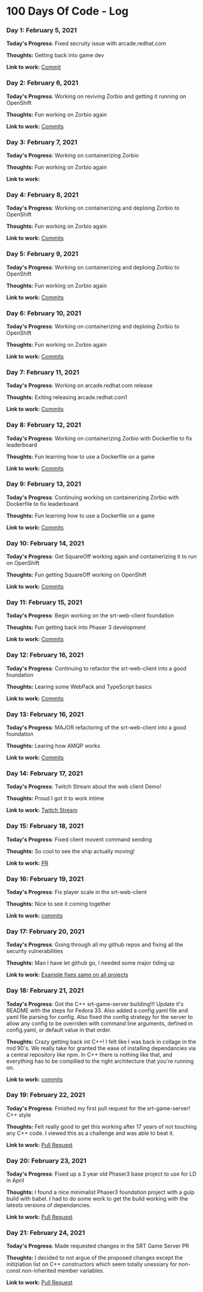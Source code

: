 # 100 Days Of Code - Log

### Day 1: February 5, 2021

**Today's Progress**: Fixed secruity issue with arcade.redhat.com

**Thoughts:** Getting back into game dev

**Link to work:** [Commit](https://github.com/redhat-gamedev/arcade.redhat.com/commit/9565700c0d3015fd3183d5b61273402f20ccc70c)

### Day 2: February 6, 2021

**Today's Progress**: Working on reviving Zorbio and getting it running on OpenShift

**Thoughts:** Fun working on Zorbio again

**Link to work:** [Commits](https://github.com/ScriptaGames/zorbio/commits?author=Jared-Sprague&since=2021-02-05&until=2021-02-06)

### Day 3: February 7, 2021

**Today's Progress**: Working on containerizing Zorbio

**Thoughts:** Fun working on Zorbio again

**Link to work:** 

### Day 4: February 8, 2021

**Today's Progress**: Working on containerizing and deploing Zorbio to OpenShift

**Thoughts:** Fun working on Zorbio again

**Link to work:** [Commits](https://github.com/ScriptaGames/zorbio/commits?author=Jared-Sprague&since=2021-02-07&until=2021-02-08)

### Day 5: February 9, 2021

**Today's Progress**: Working on containerizing and deploing Zorbio to OpenShift

**Thoughts:** Fun working on Zorbio again

**Link to work:** [Commits](https://github.com/ScriptaGames/zorbio/commits?author=Jared-Sprague&since=2021-02-09&until=2021-02-09)

### Day 6: February 10, 2021

**Today's Progress**: Working on containerizing and deploing Zorbio to OpenShift

**Thoughts:** Fun working on Zorbio again

**Link to work:** [Commits](https://github.com/ScriptaGames/zorbio/commits?author=Jared-Sprague&since=2021-02-10&until=2021-02-11)

### Day 7: February 11, 2021

**Today's Progress**: Working on arcade.redhat.com release

**Thoughts:** Exiting releasing arcade.redhat.com1

**Link to work:** [Commits](https://github.com/redhat-gamedev/arcade.redhat.com/commits?author=Jared-Sprague&since=2021-02-11&until=2021-02-12)

### Day 8: February 12, 2021

**Today's Progress**: Working on containerizing Zorbio with Dockerfile to fix leaderboard

**Thoughts:** Fun learning how to use a Dockerfile on a game

**Link to work:** [Commits](https://github.com/ScriptaGames/zorbio/commits?author=Jared-Sprague&since=2021-02-12&until=2021-02-13)

### Day 9: February 13, 2021

**Today's Progress**: Continuing working on containerizing Zorbio with Dockerfile to fix leaderboard

**Thoughts:** Fun learning how to use a Dockerfile on a game

**Link to work:** [Commits](https://github.com/ScriptaGames/zorbio/commits?author=Jared-Sprague&since=2021-02-12&until=2021-02-13)

### Day 10: February 14, 2021

**Today's Progress**: Get SquareOff working again and containerizing it to run on OpenShift

**Thoughts:** Fun getting SquareOff working on OpenShift

**Link to work:** [Commits](https://github.com/ScriptaGames/SquareOff/commits?author=Jared-Sprague&since=2021-02-14&until=2021-02-15)

### Day 11: February 15, 2021

**Today's Progress**: Begin working on the srt-web-client foundation

**Thoughts:** Fun getting back into Phaser 3 development

**Link to work:** [Commits](https://github.com/redhat-gamedev/srt-web-client/commits?author=Jared-Sprague&since=2021-02-15&until=2021-02-15)

### Day 12: February 16, 2021

**Today's Progress**: Continuing to refactor the srt-web-client into a good foundation

**Thoughts:** Learing some WebPack and TypeScript basics

**Link to work:** [Commits](https://github.com/redhat-gamedev/srt-web-client/commits?author=Jared-Sprague&since=2021-02-16&until=2021-02-16)

### Day 13: February 16, 2021

**Today's Progress**: MAJOR refactoring of the srt-web-client into a good foundation

**Thoughts:** Learing how AMQP works

**Link to work:** [Commits](https://github.com/redhat-gamedev/srt-web-client/commits?author=Jared-Sprague&since=2021-02-17&until=2021-02-17)

### Day 14: February 17, 2021

**Today's Progress**: Twitch Stream about the web client Demo!

**Thoughts:** Proud I got it to work intime

**Link to work:** [Twitch Stream](https://www.twitch.tv/videos/917888035)


### Day 15: February 18, 2021

**Today's Progress**: Fixed client movent command sending

**Thoughts:** So cool to see the ship actually moving!

**Link to work:** [PR](https://github.com/redhat-gamedev/srt-web-client/pull/4)

### Day 16: February 19, 2021

**Today's Progress**: Fix player scale in the srt-web-client

**Thoughts:** Nice to see it coming together

**Link to work:** [commits](https://github.com/redhat-gamedev/srt-web-client/commits?author=Jared-Sprague&since=2021-02-19&until=2021-02-20)

### Day 17: February 20, 2021

**Today's Progress**: Going through all my github repos and fixing all the security vulnerabilities

**Thoughts:** Man I have let github go, I needed some major tiding up

**Link to work:** [Example fixes same on all projects](https://github.com/openjamio/open-jam-page/commits?author=Jared-Sprague&since=2021-02-20&until=2021-02-21)

### Day 18: February 21, 2021

**Today's Progress**: Got the C++ srt-game-server building!!! Update it's README with the steps for Fedora 33.  Also added a config.yaml file and yaml file parsing for config.  Also fixed the config strategy for the server to allow any config to be overriden with command line arguments, defined in config.yaml, or default value in that order.

**Thoughts:** Crazy getting back int C++! I felt like I was back in collage in the mid 90's.  We really take for granted the ease of installing dependancies via a central repository like npm.  In C++ there is nothing like that, and everything has to be compliled to the right architecture that you're running on.

**Link to work:** [commits](https://github.com/redhat-gamedev/srt-game-server/commits/config-file)

### Day 19: February 22, 2021

**Today's Progress**: Finished my first pull request for the srt-game-server! C++ style

**Thoughts:** Felt really good to get this working after 17 years of not touching any C++ code.  I viewed this as a challenge and was able to beat it.

**Link to work:** [Pull Request](https://github.com/redhat-gamedev/srt-game-server/pull/14)

### Day 20: February 23, 2021

**Today's Progress**: Fixed up a 3 year old Phaser3 base project to use for LD in April

**Thoughts:** I found a nice minimalist Phaser3 foundation project with a gulp build with babel.  I had to do some work to get the build working with the latests versions of dependancies.

**Link to work:** [Pull Request](https://github.com/ignacioxd/phaser3-es6-gulp/pull/1)

### Day 21: February 24, 2021

**Today's Progress**: Made requested changes in the SRT Game Server PR

**Thoughts:** I decided to not argue of the proposed changes except the initiziation list on C++ constructors which seem totally unessiary for non-const non-inherited member variables.

**Link to work:** [Pull Request](https://github.com/redhat-gamedev/srt-game-server/pull/14)

